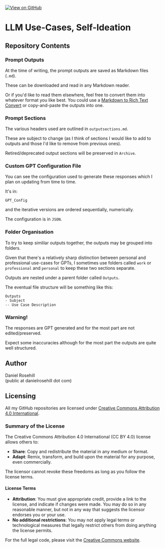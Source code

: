 [![View on GitHub](https://img.shields.io/badge/View%20on-GitHub-181717?logo=github&logoColor=white)](https://github.com/danielrosehill/LLM-Use-Case-Self-Ideation)

# LLM Use-Cases, Self-Ideation

## Repository Contents

### Prompt Outputs

At the time of writing, the prompt outputs are saved as Markdown files (`.md`).

These can be downloaded and read in any Markdown reader. 

Or if you'd like to read them elsewhere, feel free to convert them into whatever format you like best. You could use a [Markdown to Rich Text Convert](https://mconverter.eu/convert/markdown/rtf/) or copy-and-paste the outputs into one.

### Prompt Sections

The various headers used are outlined in `outputsections.md`.

These are subject to change (as I think of sections I would like to add to outputs and those I'd like to remove from previous ones).

Retired/deprecated output sections will be preserved in `Archive`.

### Custom GPT Configuration File

You can see the configuration used to generate these responses which I plan on updating from time to time.

It's in:

`GPT_Config` 

and the iterative versions are ordered sequentially, numerically.

The configuration is in `JSON`. 

### Folder Organisation

To try to keep simlilar outputs together, the outputs may be grouped into folders. 

Given that there's a relatively sharp distinction between personal and professional use-cases for GPTs, I sometimes use folders called `work` or `professional` and `personal` to keep these two sections separate.

Outputs are nested under a parent folder called `Outputs`.

The eventual file structure will be something like this:

```
Outputs
- Subject
-- Use Case Description
```

###  Warning!

The responses are GPT generated and for the most part are not edited/preserved. 

Expect some inaccuracies although for the most part the outputs are quite well structured.
 
 ## Author
 
 Daniel Rosehill  
 (public at danielrosehill dot com)
 
 ## Licensing
 
 All my GitHub repositories are licensed under [Creative Commons Attribution 4.0 International](https://creativecommons.org/licenses/by/4.0/).
 
 ### Summary of the License
 The Creative Commons Attribution 4.0 International (CC BY 4.0) license allows others to:
 - **Share**: Copy and redistribute the material in any medium or format.
 - **Adapt**: Remix, transform, and build upon the material for any purpose, even commercially.
 
 The licensor cannot revoke these freedoms as long as you follow the license terms.
 
 #### License Terms
 - **Attribution**: You must give appropriate credit, provide a link to the license, and indicate if changes were made. You may do so in any reasonable manner, but not in any way that suggests the licensor endorses you or your use.
 - **No additional restrictions**: You may not apply legal terms or technological measures that legally restrict others from doing anything the license permits.
 
 For the full legal code, please visit the [Creative Commons website](https://creativecommons.org/licenses/by/4.0/legalcode).